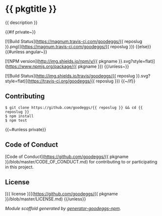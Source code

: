 # {{ pkgtitle }}

{{ description }}

{{#if private~}}

[![Build Status](https://magnum.travis-ci.com/goodeggs/{{ reposlug }}.png)](https://magnum.travis-ci.com/goodeggs/{{ reposlug }})
{{else}}{{#unless angular~}}

[![NPM version](http://img.shields.io/npm/v/{{ pkgname }}.svg?style=flat)](https://www.npmjs.org/package/{{ pkgname }})
{{/unless~}}

[![Build Status](http://img.shields.io/travis/goodeggs/{{ reposlug }}.svg?style=flat)](https://travis-ci.org/goodeggs/{{ reposlug }})
{{~/if}}

## Contributing

```
$ git clone https://github.com/goodeggs/{{ reposlug }} && cd {{ reposlug }}
$ npm install
$ npm test
```

{{~#unless private}}
## Code of Conduct

[Code of Conduct](https://github.com/goodeggs/{{ pkgname }}/blob/master/CODE_OF_CONDUCT.md)
for contributing to or participating in this project.

## License

[{{ license }}](https://github.com/goodeggs/{{ pkgname }}/blob/master/LICENSE.md)
{{/unless}}


_Module scaffold generated by [generator-goodeggs-npm](https://github.com/goodeggs/generator-goodeggs-npm)._
